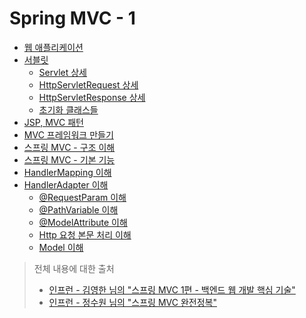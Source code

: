 # Spring MVC - 1

- [웹 애플리케이션](https://github.com/genesis12345678/TIL/blob/main/Spring/springmvc_1/web_application/web_application.md)
- [서블릿](https://github.com/genesis12345678/TIL/blob/main/Spring/springmvc_1/servlet/servlet.md)
  - [Servlet 상세](https://github.com/geun-00/TIL/blob/main/Spring/springmvc_1/servlet/servlet_2.md)
  - [HttpServletRequest 상세](https://github.com/geun-00/TIL/blob/main/Spring/springmvc_1/servlet/request.md)
  - [HttpServletResponse 상세](https://github.com/geun-00/TIL/blob/main/Spring/springmvc_1/servlet/response.md)
  - [초기화 클래스들](https://github.com/geun-00/TIL/blob/main/Spring/springmvc_1/servlet/init.md)
- [JSP, MVC 패턴](https://github.com/genesis12345678/TIL/blob/main/Spring/springmvc_1/jsp_mvc/jsp_mvc.md)
- [MVC 프레임워크 만들기](https://github.com/genesis12345678/TIL/blob/main/Spring/springmvc_1/make_mvc/mvc.md)
- [스프링 MVC - 구조 이해](https://github.com/genesis12345678/TIL/blob/main/Spring/springmvc_1/spring_mvc/spring_mvc.md)
- [스프링 MVC - 기본 기능](https://github.com/genesis12345678/TIL/blob/main/Spring/springmvc_1/springmvc_feature/feature.md)
- [HandlerMapping 이해](https://github.com/geun-00/TIL/blob/main/Spring/springmvc_1/handlerMapping/HandlerMapping.md)
- [HandlerAdapter 이해](https://github.com/geun-00/TIL/blob/main/Spring/springmvc_1/handlerAdapter/handlerAdapter.md)
  - [@RequestParam 이해](https://github.com/geun-00/TIL/blob/main/Spring/springmvc_1/handlerAdapter/requestParam/RequestParam.md)
  - [@PathVariable 이해](https://github.com/geun-00/TIL/blob/main/Spring/springmvc_1/handlerAdapter/pathVariable/PathVariable.md)
  - [@ModelAttribute 이해](https://github.com/geun-00/TIL/blob/main/Spring/springmvc_1/handlerAdapter/modelAttribute/ModelAttribute.md)
  - [Http 요청 본문 처리 이해](https://github.com/geun-00/TIL/blob/main/Spring/springmvc_1/handlerAdapter/requestEntity/RequestEntity.md)
  - [Model 이해]()

> 전체 내용에 대한 출처 
> - [인프런 - 김영한 님의 "스프링 MVC 1편 - 백엔드 웹 개발 핵심 기술"](https://www.inflearn.com/course/%EC%8A%A4%ED%94%84%EB%A7%81-mvc-1)
> - [인프런 - 정수원 님의 "스프링 MVC 완전정복"](https://www.inflearn.com/course/%EC%8A%A4%ED%94%84%EB%A7%81-mvc-%EC%99%84%EC%A0%84%EC%A0%95%EB%B3%B5/dashboard)